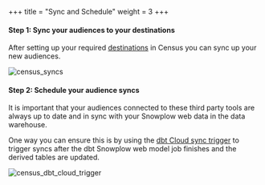 +++
title = "Sync and Schedule"
weight = 3
+++

#### **Step 1:** Sync your audiences to your destinations

After setting up your required [destinations](https://docs.getcensus.com/destinations/overview) in Census you can sync up your new audiences.

![census_syncs](../images/census_syncs.png?width=40pc)


#### **Step 2:** Schedule your audience syncs

It is important that your audiences connected to these third party tools are always up to date and in sync with your Snowplow web data in the data warehouse.

One way you can ensure this is by using the [dbt Cloud sync trigger](https://docs.getcensus.com/basics/core-concept/triggering-syncs#dbt-cloud) to trigger syncs after the dbt Snowplow web model job finishes and the derived tables are updated.

![census_dbt_cloud_trigger](../images/census_dbt_cloud_trigger.png?width=40pc)
